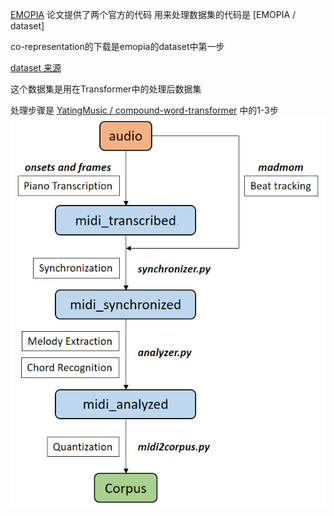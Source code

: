 

[EMOPIA](https://arxiv.org/abs/2108.01374)  论文提供了两个官方的代码
用来处理数据集的代码是 [EMOPIA / dataset]


co-representation的下载是emopia的dataset中第一步

[dataset 来源](https://github.com/annahung31/EMOPIA/tree/main/dataset)

这个数据集是用在Transformer中的处理后数据集

处理步骤是  [YatingMusic / compound-word-transformer](https://github.com/YatingMusic/compound-word-transformer/blob/main/dataset/Dataset.md)  中的1-3步
![img.png](img.png)





